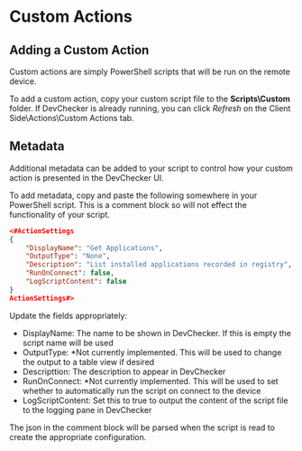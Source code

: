# Custom Actions

## Adding a Custom Action
Custom actions are simply PowerShell scripts that will be run on the remote device. 

To add a custom action, copy your custom script file to the **Scripts\Custom** folder. If DevChecker is already running, you can click *Refresh* on the Client Side\Actions\Custom Actions tab.

## Metadata

Additional metadata can be added to your script to control how your custom action is presented in the DevChecker UI.

To add metadata, copy and paste the following somewhere in your PowerShell script. This is a comment block so will not effect the functionality of your script. 

```json
<#ActionSettings
{
    "DisplayName": "Get Applications",
    "OutputType": "None",
    "Description": "List installed applications recorded in registry",
    "RunOnConnect": false,
    "LogScriptContent": false
}
ActionSettings#>
```

Update the fields appropriately:
* DisplayName: The name to be shown in DevChecker. If this is empty the script name will be used
* OutputType: *Not currently implemented. This will be used to change the output to a table view if desired
* Descripttion: The description to appear in DevChecker
* RunOnConnect: *Not currently implemented. This will be used to set whether to automatically run the script on connect to the device
* LogScriptContent: Set this to true to output the content of the script file to the logging pane in DevChecker

The json in the comment block will be parsed when the script is read to create the appropriate configuration.